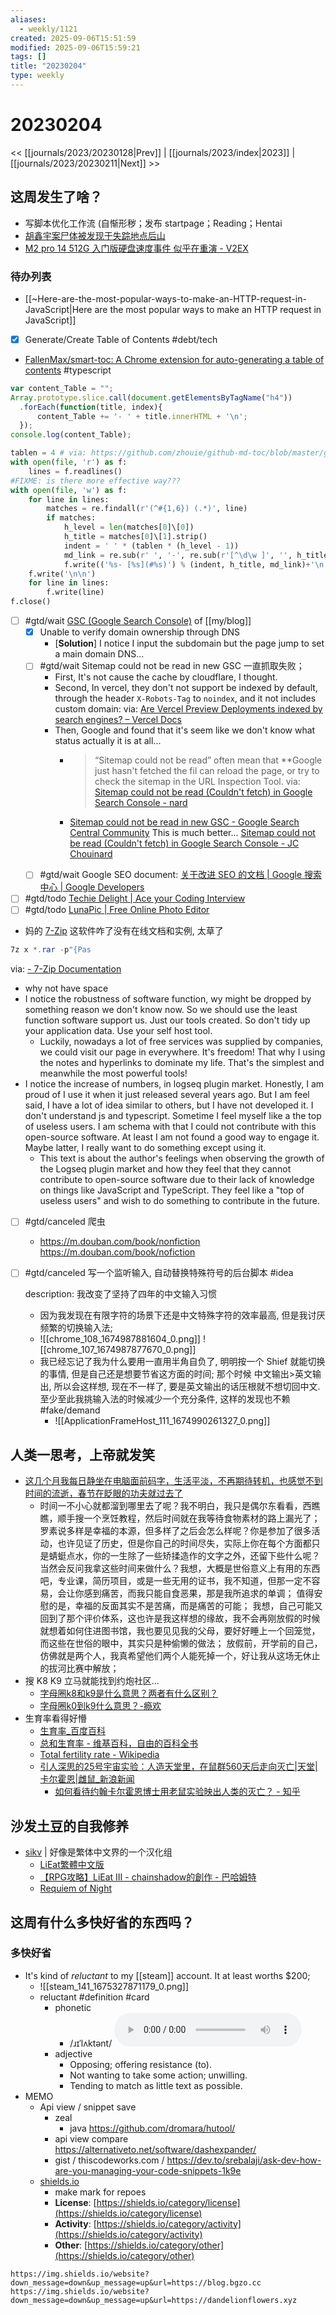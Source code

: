 ```yaml
---
aliases:
  - weekly/1121
created: 2025-09-06T15:51:59
modified: 2025-09-06T15:59:21
tags: []
title: "20230204"
type: weekly
---
```


# 20230204

<< [[journals/2023/20230128|Prev]] | [[journals/2023/index|2023]] | [[journals/2023/20230211|Next]] >>

## 这周发生了啥？

- 写脚本优化工作流 (自惭形秽；发布 startpage；Reading；Hentai
- [胡鑫宇案尸体被发现于失踪地点后山](https://t.me/OutsightChina/3756)
- [M2 pro 14 512G 入门版硬盘速度事件 似乎在重演 - V2EX](https://www.v2ex.com/t/910672)

### 待办列表

- [[~Here-are-the-most-popular-ways-to-make-an-HTTP-request-in-JavaScript|Here are the most popular ways to make an HTTP request in JavaScript]]
- [x] Generate/Create Table of Contents #debt/tech
- [FallenMax/smart-toc: A Chrome extension for auto-generating a table of contents](https://github.com/FallenMax/smart-toc) #typescript

```js
var content_Table = "";
Array.prototype.slice.call(document.getElementsByTagName("h4"))
  .forEach(function(title, index){
      content_Table += '- ' + title.innerHTML + '\n';
  });
console.log(content_Table);
```

```python
tablen = 4 # via: https://github.com/zhouie/github-md-toc/blob/master/github-md-toc.py
with open(file, 'r') as f:
    lines = f.readlines()
#FIXME: is there more effective way???
with open(file, 'w') as f:
    for line in lines:
        matches = re.findall(r'(^#{1,6}) (.*)', line)
        if matches:
            h_level = len(matches[0]\[0])
            h_title = matches[0]\[1].strip()
            indent = ' ' * (tablen * (h_level - 1))
            md_link = re.sub(r' ', '-', re.sub(r'[^\d\w ]', '', h_title)).lower()
            f.write(('%s- [%s](#%s)') % (indent, h_title, md_link)+'\n')
    f.write('\n\n')
    for line in lines:
        f.write(line)
f.close()
```

- [ ] #gtd/wait [GSC (Google Search Console)](https://search.goosearch-console?resource_id=sc-domain:blog.bgzo.cc) of [[my/blog]]
  - [x] Unable to verify domain ownership through DNS
    - [**Solution**] I notice I input the subdomain but the page jump to set a main domain DNS...
  - [ ] #gtd/wait Sitemap could not be read in new GSC 一直抓取失败；
    - First, It's not cause the cache by cloudflare, I thought.
    - Second, In vercel, they don't not support be indexed by default, through the header `X-Robots-Tag` to `noindex`, and it not includes custom domain:
      via: [Are Vercel Preview Deployments indexed by search engines? – Vercel Docs](https://vercel.com/guides/are-vercel-preview-deployment-indexed-by-search-engines)
    - Then, Google and found that it's seem like we don't know what status actually it is at all...
      - > “Sitemap could not be read” often mean that **Google just hasn't fetched the fil can reload the page, or try to check the sitemap in the URL Inspection Tool.
        via: [Sitemap could not be read (Couldn't fetch) in Google Search Console - nard](https://www.jcchouinard.com/sitemap-could-not-be-read-couldnt-fetch-in-google-search-console/)

      - [Sitemap could not be read in new GSC - Google Search Central Community](https://support.google.com/webmasters/thread/3105916/sitemap-could-not-be-read-in-new-gsc?hl=en)
        This is much better...
        [Sitemap could not be read (Couldn't fetch) in Google Search Console - JC Chouinard](https://www.jcchouinard.com/sitemap-could-not-be-read-couldnt-fetch-in-google-search-console/)
  - [ ] #gtd/wait Google SEO document: [关于改进 SEO 的文档 | Google 搜索中心  |  Google Developers](https://developers.google.com/search/docs?hl=zh-cn)
- [ ] #gtd/todo [Techie Delight | Ace your Coding Interview](https://www.techiedelight.com/)
- [ ] #gtd/todo [LunaPic | Free Online Photo Editor](https://www4.lunapic.com/editor/)

- 妈的 [7-Zip](https://www.7-zip.org/) 这软件咋了没有在线文档和实例, 太草了

```powershell
7z x *.rar -p"{Pas
```

via: [- 7-Zip Documentation](https://documentation.help/7-Zip/)

- why not have space
- I notice the robustness of software function, wy might be dropped by something reason we don't know now. So we should use the least function software support us. Just our tools created. So don't tidy up your application data. Use your self host tool.
  - Luckily, nowadays a lot of free services was supplied by companies, we could visit our page in everywhere. It's freedom! That why I using the notes and hyperlinks to dominate my life. That's the simplest and meanwhile the most powerful tools!
- I notice the increase of numbers, in logseq plugin market. Honestly, I am proud of I use it when it just released several years ago. But I am feel said, I have a lot of idea similar to others, but I have not developed it. I don't understand js and typescript. Sometime I feel myself like a the top of useless users. I am schema with that I could not contribute with this open-source software. At least I am not found a good way to engage it. Maybe latter, I really want to do something except using it.
  - This text is about the author's feelings when observing the growth of the Logseq plugin market and how they feel that they cannot contribute to open-source software due to their lack of knowledge on things like JavaScript and TypeScript. They feel like a "top of useless users" and wish to do something to contribute in the future.
- [ ] #gtd/canceled 爬虫
  - https://m.douban.com/book/nonfiction
    https://m.douban.com/book/nofiction
- [ ] #gtd/canceled 写一个监听输入, 自动替换特殊符号的后台脚本 \#idea

  description: 我改变了坚持了四年的中文输入习惯

  - 因为我发现在有限字符的场景下还是中文特殊字符的效率最高, 但是我讨厌频繁的切换输入法;
  - ![[chrome_108_1674987881604_0.png]]
    ![[chrome_107_1674987877670_0.png]]
  - 我已经忘记了我为什么要用一直用半角自负了, 明明按一个 Shief 就能切换的事情, 但是自己还是想要节省这方面的时间; 那个时候 中文输出>英文输出, 所以会这样想, 现在不一样了, 要是英文输出的话压根就不想切回中文.
    至少至此我挑输入法的时候减少一个充分条件, 这样的发现也不赖
    #fake/demand
    - ![[ApplicationFrameHost_111_1674990261327_0.png]]

## 人类一思考，上帝就发笑

- [这几个月我每日静坐在电脑面前码字，生活平淡，不再期待转机，也感觉不到时间的流逝，春节在眨眼的功夫就过去了](https://mastodon.social/@bgzo/109802513045179983)
  - 时间一不小心就都溜到哪里去了呢？我不明白，我只是偶尔东看看，西瞧瞧，顺手搜一个烹饪教程，然后时间就在我等待食物素材的路上漏光了；
    罗素说多样是幸福的本源，但多样了之后会怎么样呢？你是参加了很多活动，也许见证了历史，但是你自己的时间尽失，实际上你在每个方面都只是蜻蜓点水，你的一生除了一些矫揉造作的文字之外，还留下些什么呢？
    当然会反问我拿这些时间来做什么？我想，大概是世俗意义上有用的东西吧，专业课，简历项目，或是一些无用的证书，我不知道，但那一定不容易，会让你感到痛苦，而我只能自食恶果，那是我所追求的单调；
    值得安慰的是，幸福的反面其实不是苦痛，而是痛苦的可能；
    我想，自己可能又回到了那个评价体系，这也许是我这样想的缘故，我不会再刚放假的时候就想着如何住进图书馆，我也要见见我的父母，要好好睡上一个回笼觉，而这些在世俗的眼中，其实只是种偷懒的做法；
    放假前，开学前的自己，仿佛就是两个人，我真希望他们两个人能死掉一个，好让我从这场无休止的拔河比赛中解放；
- 搜 K8 K9 立马就能找到约炮社区...
  - [字母圈k8和k9是什么意思？两者有什么区别？](http://www.anshism.com/1807.html)
  - [字母圈k0到k9什么意思？-瘾欢](https://zmqjy.com/archives/120/zmqk/)
- 生育率看得好懵
  - [生育率_百度百科](https://baike.baidu.com/item/%E7%94%9F%E8%82%B2%E7%8E%87/862807)
  - [总和生育率 - 维基百科，自由的百科全书](https://zh.wikipedia.org/wiki/%E6%80%BB%E5%92%8C%E7%94%9F%E8%82%B2%E7%8E%87)
  - [Total fertility rate - Wikipedia](https://en.wikipedia.org/wiki/Total_fertility_rate)
  - [引人深思的25号宇宙实验：人造天堂里，在鼠群560天后走向灭亡|天堂|卡尔霍恩|雌鼠_新浪新闻](https://k.sina.com.cn/article_6511003376_1841606f00010104af.html)
    - [如何看待约翰卡尔霍恩博士用老鼠实验映出人类的灭亡？ - 知乎](https://www.zhihu.com/question/266307175)

## 沙发土豆的自我修养

- [sikv](http://sikv.web.fc2.com/) | 好像是繁体中文界的一个汉化组
  - [LiEat繁體中文版](http://sikv.web.fc2.com/lieat/dl.html)
  - [【RPG攻略】LiEat III - chainshadow的創作 - 巴哈姆特](https://home.gamer.com.tw/creationDetail.php?sn=2984950)
  - [Requiem of Night](http://requiemofnight.blogspot.com/)

## 这周有什么多快好省的东西吗？

### 多快好省

- It's kind of *reluctant* to my [[steam]] account. It at least worths $200;
  - ![[steam_141_1675327871179_0.png]]
  - reluctant #definition #card
    - phonetic
      - /ɹɪˈlʌktənt/
        <audio controls><source src="https://api.dictionaryapi.dev/media/pronunciations/en/reluctant-us.mp3"></audio>
    - adjective
      - Opposing; offering resistance (to).
      - Not wanting to take some action; unwilling.
      - Tending to match as little text as possible.
- MEMO
  - Api view / snippet save
    - zeal
      - java https://github.com/dromara/hutool/
    - api view compare https://alternativeto.net/software/dashexpander/
    - gist / thiscodeworks.com / https://dev.to/srebalaji/ask-dev-how-are-you-managing-your-code-snippets-1k9e
  - [shields.io](https://shield.io)
    - make mark for repoes
    - **License**: [https://shields.io/category/license](https://shields.io/category/license)
    - **Activity**: [https://shields.io/category/activity](https://shields.io/category/activity)
    - **Other**: [https://shields.io/category/other](https://shields.io/category/other)

```shell
https://img.shields.io/website?down_message=down&up_message=up&url=https://blog.bgzo.cc
https://img.shields.io/website?down_message=down&up_message=up&url=https://dandelionflowers.xyz
```
